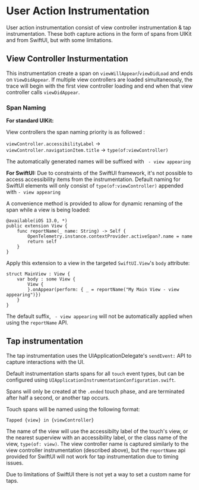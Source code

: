 # User Action Instrumentation

User action instrumentation consist of view controller instrumentation & tap instrumentation.
These both capture actions in the form of spans from UIKit and from SwiftUI, but with some limitations. 


## View Controller Insturmentation
This instrumentation create a span on `viewWillAppear`/`viewDidLoad` and ends on `ViewDidAppear`.
If multiple view controllers are loaded simultaneously, the trace will begin with the first view controller loading and end when that view controller calls `viewDidAppear`. 

### Span Naming

**For standard UIKit:**

View controllers the span naming priority is as followed :

`viewController.accessibilityLabel` -> `viewController.navigationItem.title` -> `type(of:viewController)`

The automatically generated names will be suffixed with ` - view appearing`

**For SwiftUI:**
Due to constraints of the SwiftUI framework, it's not possible to access accessibility items from the instrumentation.
Default naming for SwiftUI elements will only consist of `type(of:viewController)` appended with `- view appearing`

A convenience method is provided to allow for dynamic renaming of the span while a view is being loaded: 

```
@available(iOS 13.0, *)
public extension View {
    func reportName(_ name: String) -> Self {
        OpenTelemetry.instance.contextProvider.activeSpan?.name = name
        return self
    }
}
```

Apply this extension to a view in the targeted `SwiftUI.View`'s `body` attribute: 
```
struct MainView : View {
    var body : some View {
        View {
        }.onAppear(perform: { _ = reportName("My Main View - view appearing")})
    }
}
```

The default suffix, ` - view appearing` will not be automatically applied when using the `reportName` API.


## Tap instrumentation
The tap instrumentation uses the UIApplicationDelegate's `sendEvent:` API to capture interactions with the UI. 

Default instrumentation starts spans for all `touch` event types, but can be configured using `UIApplicationInstrumentationConfiguration.swift`.

Spans will only be created at the `.ended` touch phase, and are terminated after half a second, or another tap occurs.

Touch spans will be named using the following format: 

`Tapped {view} in {viewController}`

The name of the view will use the accessibilty label of the touch's view, or the nearest superview with an accessibility label, or the class name of the view, `type(of: view)`.
The view controller name is captured similarly to the view controller instrumentation (described above), but the `reportName` api provided for SwiftUI will not work for tap instrumentation due to timing issues.

Due to limitations of SwiftUI there is not yet a way to set a custom name for taps. 
